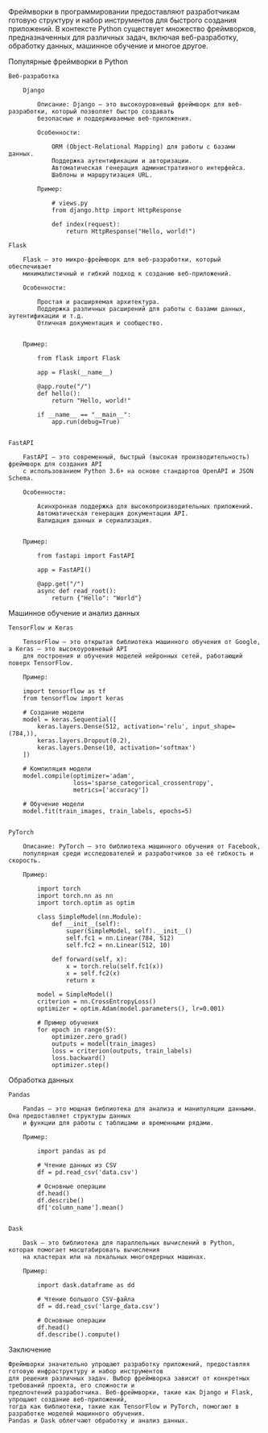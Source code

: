 
Фреймворки в программировании предоставляют разработчикам готовую структуру и набор инструментов 
для быстрого создания приложений. В контексте Python существует множество фреймворков, 
предназначенных для различных задач, включая веб-разработку, обработку данных, машинное обучение и многое другое.


Популярные фреймворки в Python

    Веб-разработка
    
        Django
    
            Описание: Django — это высокоуровневый фреймворк для веб-разработки, который позволяет быстро создавать
            безопасные и поддерживаемые веб-приложения.
    
            Особенности:
            
                ORM (Object-Relational Mapping) для работы с базами данных.
                Поддержка аутентификации и авторизации.
                Автоматическая генерация административного интерфейса.
                Шаблоны и маршрутизация URL.
    
            Пример:
     
                # views.py
                from django.http import HttpResponse
            
                def index(request):
                    return HttpResponse("Hello, world!")
    
    Flask
    
        Flask — это микро-фреймворк для веб-разработки, который обеспечивает 
        минималистичный и гибкий подход к созданию веб-приложений.
    
        Особенности:

            Простая и расширяемая архитектура.
            Поддержка различных расширений для работы с базами данных, аутентификации и т.д.
            Отличная документация и сообщество.
    

        Пример:
         
            from flask import Flask
        
            app = Flask(__name__)
        
            @app.route("/")
            def hello():
                return "Hello, world!"
        
            if __name__ == "__main__":
                app.run(debug=True)
        

    FastAPI
    
        FastAPI — это современный, быстрый (высокая производительность) фреймворк для создания API
        с использованием Python 3.6+ на основе стандартов OpenAPI и JSON Schema.
    
        Особенности:

            Асинхронная поддержка для высокопроизводительных приложений.
            Автоматическая генерация документации API.
            Валидация данных и сериализация.
    

        Пример:
     
            from fastapi import FastAPI
    
            app = FastAPI()
    
            @app.get("/")
            async def read_root():
                return {"Hello": "World"}

    
Машинное обучение и анализ данных
    
    TensorFlow и Keras
    
        TensorFlow — это открытая библиотека машинного обучения от Google, а Keras — это высокоуровневый API
        для построения и обучения моделей нейронных сетей, работающий поверх TensorFlow.

        Пример:
    
        import tensorflow as tf
        from tensorflow import keras
    
        # Создание модели
        model = keras.Sequential([
            keras.layers.Dense(512, activation='relu', input_shape=(784,)),
            keras.layers.Dropout(0.2),
            keras.layers.Dense(10, activation='softmax')
        ])
    
        # Компиляция модели
        model.compile(optimizer='adam',
                      loss='sparse_categorical_crossentropy',
                      metrics=['accuracy'])
    
        # Обучение модели
        model.fit(train_images, train_labels, epochs=5)


    PyTorch

        Описание: PyTorch — это библиотека машинного обучения от Facebook, 
        популярная среди исследователей и разработчиков за её гибкость и скорость.
    
        Пример:
     
            import torch
            import torch.nn as nn
            import torch.optim as optim
    
            class SimpleModel(nn.Module):
                def __init__(self):
                    super(SimpleModel, self).__init__()
                    self.fc1 = nn.Linear(784, 512)
                    self.fc2 = nn.Linear(512, 10)
    
                def forward(self, x):
                    x = torch.relu(self.fc1(x))
                    x = self.fc2(x)
                    return x
    
            model = SimpleModel()
            criterion = nn.CrossEntropyLoss()
            optimizer = optim.Adam(model.parameters(), lr=0.001)
    
            # Пример обучения
            for epoch in range(5):
                optimizer.zero_grad()
                outputs = model(train_images)
                loss = criterion(outputs, train_labels)
                loss.backward()
                optimizer.step()



Обработка данных

    Pandas

        Pandas — это мощная библиотека для анализа и манипуляции данными. Она предоставляет структуры данных
        и функции для работы с таблицами и временными рядами.

        Пример:

            import pandas as pd
        
            # Чтение данных из CSV
            df = pd.read_csv('data.csv')
        
            # Основные операции
            df.head()
            df.describe()
            df['column_name'].mean()


    Dask

        Dask — это библиотека для параллельных вычислений в Python, которая помогает масштабировать вычисления 
        на кластерах или на локальных многоядерных машинах.
    
        Пример:
     
            import dask.dataframe as dd
    
            # Чтение большого CSV-файла
            df = dd.read_csv('large_data.csv')
    
            # Основные операции
            df.head()
            df.describe().compute()

Заключение
    
    Фреймворки значительно упрощают разработку приложений, предоставляя готовую инфраструктуру и набор инструментов
    для решения различных задач. Выбор фреймворка зависит от конкретных требований проекта, его сложности и 
    предпочтений разработчика. Веб-фреймворки, такие как Django и Flask, упрощают создание веб-приложений, 
    тогда как библиотеки, такие как TensorFlow и PyTorch, помогают в разработке моделей машинного обучения. 
    Pandas и Dask облегчают обработку и анализ данных.
